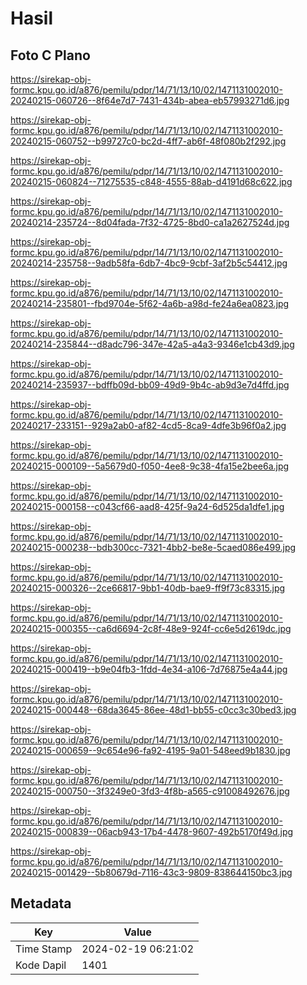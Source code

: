 # Hasil

## Foto C Plano

https://sirekap-obj-formc.kpu.go.id/a876/pemilu/pdpr/14/71/13/10/02/1471131002010-20240215-060726--8f64e7d7-7431-434b-abea-eb57993271d6.jpg

https://sirekap-obj-formc.kpu.go.id/a876/pemilu/pdpr/14/71/13/10/02/1471131002010-20240215-060752--b99727c0-bc2d-4ff7-ab6f-48f080b2f292.jpg

https://sirekap-obj-formc.kpu.go.id/a876/pemilu/pdpr/14/71/13/10/02/1471131002010-20240215-060824--71275535-c848-4555-88ab-d4191d68c622.jpg

https://sirekap-obj-formc.kpu.go.id/a876/pemilu/pdpr/14/71/13/10/02/1471131002010-20240214-235724--8d04fada-7f32-4725-8bd0-ca1a2627524d.jpg

https://sirekap-obj-formc.kpu.go.id/a876/pemilu/pdpr/14/71/13/10/02/1471131002010-20240214-235758--9adb58fa-6db7-4bc9-9cbf-3af2b5c54412.jpg

https://sirekap-obj-formc.kpu.go.id/a876/pemilu/pdpr/14/71/13/10/02/1471131002010-20240214-235801--fbd9704e-5f62-4a6b-a98d-fe24a6ea0823.jpg

https://sirekap-obj-formc.kpu.go.id/a876/pemilu/pdpr/14/71/13/10/02/1471131002010-20240214-235844--d8adc796-347e-42a5-a4a3-9346e1cb43d9.jpg

https://sirekap-obj-formc.kpu.go.id/a876/pemilu/pdpr/14/71/13/10/02/1471131002010-20240214-235937--bdffb09d-bb09-49d9-9b4c-ab9d3e7d4ffd.jpg

https://sirekap-obj-formc.kpu.go.id/a876/pemilu/pdpr/14/71/13/10/02/1471131002010-20240217-233151--929a2ab0-af82-4cd5-8ca9-4dfe3b96f0a2.jpg

https://sirekap-obj-formc.kpu.go.id/a876/pemilu/pdpr/14/71/13/10/02/1471131002010-20240215-000109--5a5679d0-f050-4ee8-9c38-4fa15e2bee6a.jpg

https://sirekap-obj-formc.kpu.go.id/a876/pemilu/pdpr/14/71/13/10/02/1471131002010-20240215-000158--c043cf66-aad8-425f-9a24-6d525da1dfe1.jpg

https://sirekap-obj-formc.kpu.go.id/a876/pemilu/pdpr/14/71/13/10/02/1471131002010-20240215-000238--bdb300cc-7321-4bb2-be8e-5caed086e499.jpg

https://sirekap-obj-formc.kpu.go.id/a876/pemilu/pdpr/14/71/13/10/02/1471131002010-20240215-000326--2ce66817-9bb1-40db-bae9-ff9f73c83315.jpg

https://sirekap-obj-formc.kpu.go.id/a876/pemilu/pdpr/14/71/13/10/02/1471131002010-20240215-000355--ca6d6694-2c8f-48e9-924f-cc6e5d2619dc.jpg

https://sirekap-obj-formc.kpu.go.id/a876/pemilu/pdpr/14/71/13/10/02/1471131002010-20240215-000419--b9e04fb3-1fdd-4e34-a106-7d76875e4a44.jpg

https://sirekap-obj-formc.kpu.go.id/a876/pemilu/pdpr/14/71/13/10/02/1471131002010-20240215-000448--68da3645-86ee-48d1-bb55-c0cc3c30bed3.jpg

https://sirekap-obj-formc.kpu.go.id/a876/pemilu/pdpr/14/71/13/10/02/1471131002010-20240215-000659--9c654e96-fa92-4195-9a01-548eed9b1830.jpg

https://sirekap-obj-formc.kpu.go.id/a876/pemilu/pdpr/14/71/13/10/02/1471131002010-20240215-000750--3f3249e0-3fd3-4f8b-a565-c91008492676.jpg

https://sirekap-obj-formc.kpu.go.id/a876/pemilu/pdpr/14/71/13/10/02/1471131002010-20240215-000839--06acb943-17b4-4478-9607-492b5170f49d.jpg

https://sirekap-obj-formc.kpu.go.id/a876/pemilu/pdpr/14/71/13/10/02/1471131002010-20240215-001429--5b80679d-7116-43c3-9809-838644150bc3.jpg


## Metadata

| Key        | Value               |
| ---------- | ------------------- |
| Time Stamp | 2024-02-19 06:21:02 |
| Kode Dapil | 1401                |




